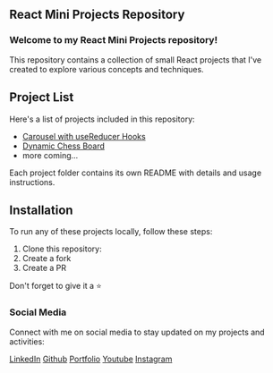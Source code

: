 ## React Mini Projects Repository

### Welcome to my React Mini Projects repository! 

This repository contains a collection of small React projects that I've created to explore various concepts and techniques.

## Project List

Here's a list of projects included in this repository:

- [Carousel with useReducer Hooks](./carousel)
- [Dynamic Chess Board](./chess-board)
- more coming...

Each project folder contains its own README with details and usage instructions.

## Installation

To run any of these projects locally, follow these steps:

1. Clone this repository:
2. Create a fork
3. Create a PR

Don't forget to give it a ⭐

### Social Media

Connect with me on social media to stay updated on my projects and activities:

[LinkedIn](https://www.linkedin.com/in/vivek-srivas)
[Github](https://github.com/Vivek3072)
[Portfolio](https://vivek-srivastava.netlify.app/)
[Youtube](https://www.youtube.com/@viveksrivastava3072)
[Instagram](https://www.instagram.com/vvk_srvstv_)

